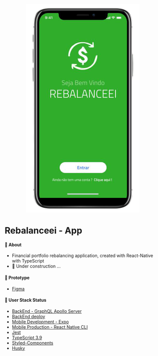 <p align="center">
   <img src=".github/Rebalanceei.png" alt="Rebalanceei"/>
</p>

# Rebalanceei - App

#### :postbox: About

- Financial portfolio rebalancing application, created with React-Native with TypeScript
- :construction_worker: Under construction ...

#### :pushpin: Prototype

- [Figma](https://www.figma.com/proto/qfuBhnUegnf4mvHtFPEUsO/Untitled?node-id=25%3A885&scaling=scale-down)

#### :rocket: User Stack Status

- [BackEnd - GraphQL Apollo Server](https://github.com/mayconline/graphql-apollo-server)
- [BackEnd deploy](https://app-rebalanceei.herokuapp.com/)
- [Mobile Development - Expo](https://github.com/mayconline/rebalanceei-react-native)
- [Mobile Production - React Native CLI](https://github.com/mayconline/rebalanceei-rncli)
- [Jest](https://jestjs.io/docs/en/getting-started)
- [TypeScript 3.9](https://www.typescriptlang.org/docs/handbook/release-notes/typescript-3-9.html)
- [Styled-Components](https://styled-components.com/docs/basics#react-native)
- [Husky](https://github.com/typicode/husky#readme)
